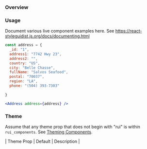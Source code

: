 ### Overview

### Usage

Document various live component examples here. See https://react-styleguidist.js.org/docs/documenting.html

```jsx
const address = {
  _id: "1",
  address1: "7742 Hwy 23",
  address2: "",
  country: "US",
  city: "Belle Chasse",
  fullName: "Salvos Seafood",
  postal: "70037",
  region: "LA",
  phone: "(504) 393-7303"
  
}

<Address address={address} />

```

### Theme

Assume that any theme prop that does not begin with "rui" is within `rui_components`. See [Theming Components](./#!/Theming%20Components).

| Theme Prop | Default | Description |
